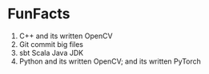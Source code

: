 # FunFacts
1. C++ and its written OpenCV 
2. Git commit big files
3. sbt Scala Java JDK
4. Python and its written OpenCV; and its written PyTorch 
